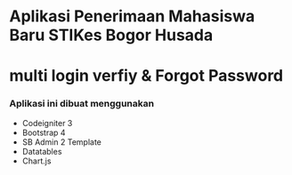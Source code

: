 # Aplikasi Penerimaan Mahasiswa Baru STIKes Bogor Husada<br/>

# multi login verfiy & Forgot Password

### Aplikasi ini dibuat menggunakan

- Codeigniter 3
- Bootstrap 4
- SB Admin 2 Template
- Datatables
- Chart.js
